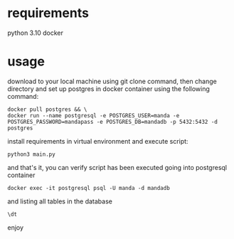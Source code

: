 # requirements
python 3.10
docker

# usage 
download to your local machine using git clone command, then change directory and set up postgres in docker container using the following command:
```
docker pull postgres && \
docker run --name postgresql -e POSTGRES_USER=manda -e POSTGRES_PASSWORD=mandapass -e POSTGRES_DB=mandadb -p 5432:5432 -d postgres
```
install requirements in virtual environment and execute script:
```
python3 main.py
```

and that's it, you can verify script has been executed going into postgresql container
```
docker exec -it postgresql psql -U manda -d mandadb 
```
and listing all tables in the database
```
\dt
```
enjoy
